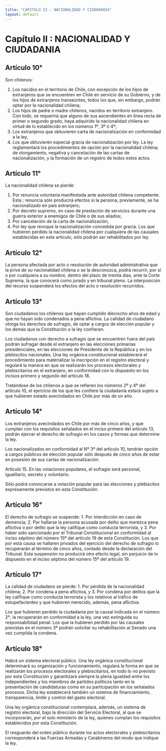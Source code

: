 ```yaml
---
title: "CAPITULO II : NACIONALIDAD Y CIUDADANIA"
layout: default
---
```


# Capítulo II : NACIONALIDAD Y CIUDADANIA

## Artículo 10°

Son chilenos:

1.  Los nacidos en el territorio de Chile, con excepción de los hijos de
    extranjeros que se encuentren en Chile en servicio de su Gobierno, y
    de los hijos de extranjeros transeúntes, todos los que, sin embargo,
    podrán optar por la nacionalidad chilena;
2.  Los hijos de padre o madre chilenos, nacidos en territorio
    extranjero. Con todo, se requerirá que alguno de sus ascendientes en
    línea recta de primer o segundo grado, haya adquirido la
    nacionalidad chilena en virtud de lo establecido en los números 1º,
    3º ó 4º;
3.  Los extranjeros que obtuvieren carta de nacionalización en
    conformidad a la ley,
4.  Los que obtuvieren especial gracia de nacionalización por ley. La
    ley reglamentará los procedimientos de opción por la nacionalidad
    chilena; de otorgamiento, negativa y cancelación de las cartas de
    nacionalización, y la formación de un registro de todos estos actos.

## Artículo 11°

La nacionalidad chilena se pierde:

1.  Por renuncia voluntaria manifestada ante autoridad chilena
    competente. Esta ; renuncia sólo producirá efectos si la persona,
    previamente, se ha nacionalizado en país extranjero;
2.  Por decreto supremo, en caso de prestación de servicios durante una
    guerra exterior a enemigos de Chile o de sus aliados;
3.  Por cancelación de la carta de nacionalización,
4.  Por ley que revoque la nacionalización concedida por gracia. Los que
    hubieren perdido la nacionalidad chilena por cualquiera de las
    causales establecidas en este artículo, sólo podrán ser
    rehabilitados por ley.

## Artículo 12°

La persona afectada por acto o resolución de autoridad administrativa
que la prive de su nacionalidad chilena o se la desconozca, podrá
recurrir, por sí o por cualquiera a su nombre, dentro del plazo de
treinta días, ante la Corte Suprema, la que conocerá como jurado y en
tribunal pleno. La interposición del recurso suspenderá los efectos del
acto o resolución recurridos.

## Artículo 13°

Son ciudadanos los chilenos que hayan cumplido dieciocho años de edad y
que no hayan sido condenados a pena aflictiva. La calidad de ciudadano
otorga los derechos de sufragio, de optar a cargos de elección popular y
los demás que la Constitución o la ley confieran.

Los ciudadanos con derecho a sufragio que se encuentren
fuera del país podrán sufragar desde el extranjero en las
elecciones primarias presidenciales, en las elecciones de
Presidente de la República y en los plebiscitos nacionales.
Una ley orgánica constitucional establecerá el
procedimiento para materializar la inscripción en el
registro electoral y regulará la manera en que se
realizarán los procesos electorales y plebiscitarios en el
extranjero, en conformidad con lo dispuesto en los incisos
primero y segundo del artículo 18.

Tratándose de los chilenos a que se refieren los
números 2º y 4º del artículo 10, el ejercicio de los
que les confiere la ciudadanía
estará sujeto a que hubieren estado avecindados en Chile por más de un
año.

## Artículo 14°

Los extranjeros avecindados en Chile por más de cinco años, y que
cumplan con los requisitos señalados en el inciso primero del artículo
13, podrán ejercer el derecho de sufragio en los casos y formas que
determine la ley.

Los nacionalizados en conformidad al Nº 3º del artículo 10, tendrán
opción a cargos públicos de elección popular sólo después de cinco años
de estar en posesión de sus cartas de nacionalización.

Artículo 15. En las votaciones populares, el sufragio será personal,
igualitario, secreto y voluntario.

Sólo podrá convocarse a votación popular para las elecciones y
plebiscitos expresamente previstos en esta Constitución.

## Artículo 16°

El derecho de sufragio se suspende: 1. Por interdicción en caso de
demencia; 2. Por hallarse la persona acusada por delito que merezca pena
aflictiva o por delito que la ley califique como conducta terrorista, y
3. Por haber sido sancionado por el Tribunal Constitucional en
conformidad al inciso séptimo del número 15º del artículo 19 de esta
Constitución. Los que por esta causa se hallaren privados del ejercicio
del derecho de sufragio lo recuperarán al término de cinco años, contado
desde la declaración del Tribunal. Esta suspensión no producirá otro
efecto legal, sin perjuicio de lo dispuesto en el inciso séptimo del
número 15º del artículo 19.

## Artículo 17°

La calidad de ciudadano se pierde: 1. Por pérdida de la nacionalidad
chilena; 2. Por condena a pena aflictiva, y 3. Por condena por delitos
que la ley califique como conducta terrorista y los relativos al tráfico
de estupefacientes y que hubieren merecido, además, pena aflictiva.

Los que hubieren perdido la ciudadanía por la causal indicada en el
número 2º, la recuperarán en conformidad a la ley, una vez extinguida su
responsabilidad penal. Los que la hubieren perdido por las causales
previstas en el número 3º podrán solicitar su rehabilitación al Senado
una vez cumplida la condena.

## Artículo 18°

Habrá un sistema electoral público. Una ley orgánica constitucional
determinará su organización y funcionamiento, regulará la forma en que
se realizarán los procesos electorales y plebiscitarios, en todo lo no
previsto por esta Constitución y garantizará siempre la plena igualdad
entre los independientes y los miembros de partidos políticos tanto en
la presentación de candidaturas como en su participación en los
señalados procesos. Dicha ley establecerá también un sistema de
financiamiento, transparencia, límite y control del gasto electoral.

Una ley orgánica constitucional contemplará, además, un sistema de
registro electoral, bajo la dirección del Servicio Electoral, al que se
incorporarán, por el solo ministerio de la ley, quienes cumplan los
requisitos establecidos por esta Constitución.

El resguardo del orden público durante los actos electorales y
plebiscitarios corresponderá a las Fuerzas Armadas y Carabineros del
modo que indique la ley.

